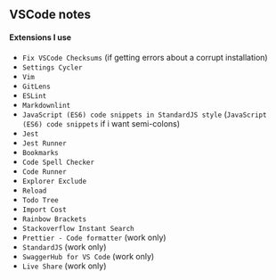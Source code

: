 ## VSCode notes

#### Extensions I use

- `Fix VSCode Checksums` (if getting errors about a corrupt installation)
- `Settings Cycler`
- `Vim`
- `GitLens`
- `ESLint`
- `Markdownlint` 
- `JavaScript (ES6) code snippets in StandardJS style` (`JavaScript (ES6) code snippets` if i want semi-colons)
- `Jest`
- `Jest Runner`
- `Bookmarks`
- `Code Spell Checker`
- `Code Runner`
- `Explorer Exclude`
- `Reload`
- `Todo Tree`
- `Import Cost`
- `Rainbow Brackets`
- `Stackoverflow Instant Search`
- `Prettier - Code formatter` (work only)
- `StandardJS` (work only)
- `SwaggerHub for VS Code` (work only)
- `Live Share` (work only)

